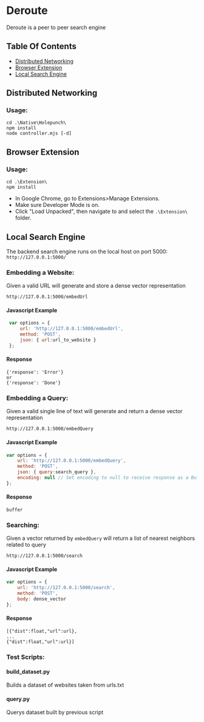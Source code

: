 # Deroute
Deroute is a peer to peer search engine

## Table Of Contents
* [Distributed Networking](#Distributed)
* [Browser Extension](#Browser)
* [Local Search Engine](#search)

<a name="Distributed"/> <a>
## Distributed Networking
### Usage:
```
cd .\Native\Holepunch\
npm install
node controller.mjs [-d]
```
<a name="Browser"/> <a>
## Browser Extension
### Usage:
```
cd .\Extension\
npm install
```
- In Google Chrome, go to Extensions>Manage Extensions.
- Make sure Developer Mode is on.
- Click "Load Unpacked", then navigate to and select the `.\Extension\` folder.
<a name="search"/> <a>
## Local Search Engine
The backend search engine runs on the local host on port 5000: `http://127.0.0.1:5000/`
### Embedding a Website:
Given a valid URL will generate and store a dense vector representation
``` shell
http://127.0.0.1:5000/embedUrl
```
#### Javascript Example
```javascript
 var options = {
     url: 'http://127.0.0.1:5000/embedUrl',
     method: 'POST',
     json: { url:url_to_website }
 };
```
#### Response
```
{'response': 'Error'}
or
{'response': 'Done'}
```

### Embedding a Query:
Given a valid single line of text will generate and return a dense vector representation
``` shell
http://127.0.0.1:5000/embedQuery
```
#### Javascript Example
```javascript
var options = {
    url: 'http://127.0.0.1:5000/embedQuery',
    method: 'POST',
    json: { query:search_query },
    encoding: null // Set encoding to null to receive response as a Buffer
};
```
#### Response
```
buffer
```
### Searching:
Given a vector returned by `embedQuery` will return a list of nearest neighbors related to query
``` shell
http://127.0.0.1:5000/search
```
#### Javascript Example
```javascript
var options = {
    url: 'http://127.0.0.1:5000/search',
    method: 'POST',
    body: dense_vector
};
```
#### Response
```
[{"dist":float,"url":url},
...
{"dist":float,"url":url}]
```
### Test Scripts:
#### build_dataset.py
Builds a dataset of websites taken from urls.txt
#### query.py
Querys dataset built by previous script

